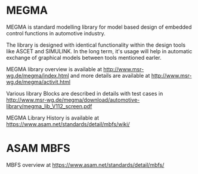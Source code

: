 # MEGMA
MEGMA is standard modelling library for model based design of embedded control functions in automotive industry. 

The library is designed with identical functionality within the design tools like ASCET and SIMULINK. In the long term, it's usage will help in automatic exchange of graphical models between tools mentioned earler.

MEGMA library overview is available at http://www.msr-wg.de/megma/index.html and more details are available at http://www.msr-wg.de/megma/activit.html

Various library Blocks are described in details with test cases in http://www.msr-wg.de/megma/download/automotive-library/megma_lib_V112_screen.pdf

MEGMA Library History is available at https://www.asam.net/standards/detail/mbfs/wiki/

# ASAM MBFS
MBFS overview at https://www.asam.net/standards/detail/mbfs/
